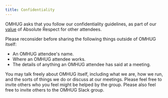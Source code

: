 ```yaml
---
title: Confidentiality
---
```

OMHUG asks that you follow our confidentiality guidelines, as part of our [value](http://omhug.github.io/values.html) of Absolute Respect for other attendees. 

Please reconsider before sharing the following things outside of OMHUG itself:
* An OMHUG attendee's name.
* Where an OMHUG attendee works.
* The details of anything an OMHUG attendee has said at a meeting.  

You may talk freely about OMHUG itself, including what we are, how we run, and the sorts of things we do or discuss at our meetings. Please feel free to invite others who you feel might be helped by the group. Please also feel free to invite others to the OMHUG Slack group.
